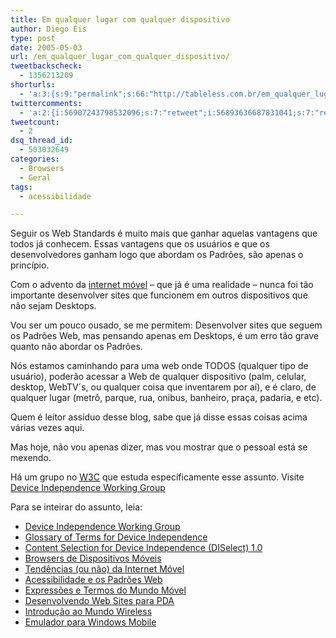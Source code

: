 ```yaml
---
title: Em qualquer lugar com qualquer dispositivo
author: Diego Eis
type: post
date: 2005-05-03
url: /em_qualquer_lugar_com_qualquer_dispositivo/
tweetbackscheck:
  - 1356213209
shorturls:
  - 'a:3:{s:9:"permalink";s:66:"http://tableless.com.br/em_qualquer_lugar_com_qualquer_dispositivo";s:7:"tinyurl";s:26:"http://tinyurl.com/43aj7nb";s:4:"isgd";s:19:"http://is.gd/n0Infm";}'
twittercomments:
  - 'a:2:{i:56907243798532096;s:7:"retweet";i:56893636687831041;s:7:"retweet";}'
tweetcount:
  - 2
dsq_thread_id:
  - 503032649
categories:
  - Browsers
  - Geral
tags:
  - acessibilidade

---
```

Seguir os Web Standards é muito mais que ganhar aquelas vantagens que todos já conhecem. Essas vantagens que os usuários e que os desenvolvedores ganham logo que abordam os Padrões, são apenas o princípio. 

Com o advento da [internet móvel][1] &#8211; que já é uma realidade &#8211; nunca foi tão importante desenvolver sites que funcionem em outros dispositivos que não sejam Desktops.
                  
Vou ser um pouco ousado, se me permitem: Desenvolver sites que seguem os Padrões Web, mas pensando apenas em Desktops, é um erro tão grave quanto não abordar os Padrões. 

Nós estamos caminhando para uma web onde TODOS (qualquer tipo de usuário), poderão acessar a Web de qualquer dispositivo (palm, celular, desktop, WebTV´s, ou qualquer coisa que inventarem por aí), e é claro, de qualquer lugar (metrô, parque, rua, onibus, banheiro, praça, padaria, e etc). 

Quem é leitor assíduo desse blog, sabe que já disse essas coisas acima várias vezes aqui.
                  
Mas hoje, não vou apenas dizer, mas vou mostrar que o pessoal está se mexendo.
                  
Há um grupo no <acronym title="World Wide Web Consortium"><a href="http://www.w3.org/">W3C</a></acronym> que estuda especificamente esse assunto. Visite [Device Independence Working Group][2] 

Para se inteirar do assunto, leia: 

  * [Device Independence Working Group][2]
  * [Glossary of Terms for Device Independence][3]
  * [Content Selection for Device Independence (DISelect) 1.0][4]
  * [Browsers de Dispositivos Móveis][5]
  * [Tendências (ou não) da Internet Móvel][6]
  * [Acessibilidade e os Padrões Web][7]
  * [Expressões e Termos do Mundo Móvel][8]
  * [Desenvolvendo Web Sites para PDA][9]
  * [Introdução ao Mundo Wireless][10]
  * [Emulador para Windows Mobile][11]

 [1]: http://www.mobilelife.com.br/
 [2]: http://www.w3.org/2001/di/
 [3]: http://www.w3.org/TR/di-gloss/
 [4]: http://www.w3.org/TR/2005/WD-cselection-20050502/
 [5]: http://tableless.com.br/?browsers_em_dispositivos_moveis
 [6]: http://tableless.com.br/artigos/tendencias.asp
 [7]: http://tableless.com.br/artigos/acessibilidade.asp
 [8]: http://www.mobilelife.com.br/glossario.asp
 [9]: http://www.mobilelife.com.br/artigos/web_pda.asp
 [10]: http://mobilelife.com.br/artigos/introducao.asp
 [11]: http://www.mobilelife.com.br/artigos/tutorial_activesync.asp